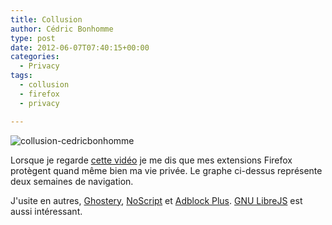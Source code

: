 ```yaml
---
title: Collusion
author: Cédric Bonhomme
type: post
date: 2012-06-07T07:40:15+00:00
categories:
  - Privacy
tags:
  - collusion
  - firefox
  - privacy

---
```

![collusion-cedricbonhomme](/images/blog/2012/06/collusion-cedricbonhomme.png)

Lorsque je regarde [cette vidéo][1] je me dis que mes extensions Firefox protègent quand
même bien ma vie privée. Le graphe ci-dessus représente deux semaines de navigation.

J'usite en autres, [Ghostery][2], [NoScript][3] et [Adblock Plus][4]. [GNU LibreJS][5]
est aussi intéressant.

 [1]: http://www.ted.com/talks/gary_kovacs_tracking_the_trackers.html
 [2]: http://www.ghostery.com
 [3]: http://noscript.net
 [4]: http://adblockplus.org
 [5]: http://www.gnu.org/software/librejs/
